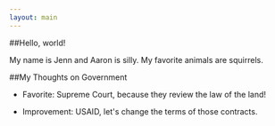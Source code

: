 ```yaml
---
layout: main
---
```


##Hello, world!

My name is Jenn and Aaron is silly. My favorite animals are squirrels. 

##My Thoughts on Government

* Favorite: Supreme Court, because they review the law of the land!

* Improvement: USAID, let's change the terms of those contracts.
